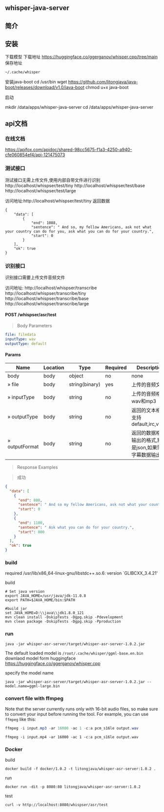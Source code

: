 ## whisper-java-server
## 简介


## 安装
下载模型
下载地址 https://huggingface.co/ggerganov/whisper.cpp/tree/main
保存地址
```
~/.cache/whisper
```
安装java-boot
cd /usr/bin
wget https://github.com/litongjava/java-boot/releases/download/v1.0/java-boot
chmod u+x java-boot 

启动

mkdir /data/apps/whisper-java-server
cd /data/apps/whisper-java-server
## api文档
### 在线文档
https://apifox.com/apidoc/shared-98cc5675-f1a3-4250-a940-cfe060854ef4/api-121475073

### 测试接口
测试接口无需上传文件,使用内部自带文件进行识别
http://localhost/whispser/test/tiny
http://localhost/whispser/test/base
http://localhost/whispser/test/large

访问地址:http://localhost/whispser/test/tiny
返回数据
```
{
    "data": [
        {
            "end": 1088,
            "sentence": " And so, my fellow Americans, ask not what your country can do for you, ask what you can do for your country.",
            "start": 0
        }
    ],
    "ok": true
}
```
### 识别接口
识别接口需要上传文件音频文件

访问地址:
http://localhost/whispser/transcribe
http://localhost/whispser/transcribe/tiny
http://localhost/whispser/transcribe/base
http://localhost/whispser/transcribe/large

#### POST /whispser/asr/test

> Body Parameters

```yaml
file: filedata
inputType: wav
outputType: default

```

#### Params

|Name|Location|Type|Required|Description|
|---|---|---|---|---|
|body|body|object| no |none|
|» file|body|string(binary)| yes |上传的音频文件|
|» inputType|body|string| no |上传的音频格式wav和mp3|
|» outputType|body|string| no |返回的文本格式,支持default,irc,vtt,srt|
|» outputFormat|body|string| no |返回的数据格式,输出的格式,默认是json,如果需要字幕数据输出txt|

> Response Examples

> 成功

```json
{
  "data": [
    {
      "end": 800,
      "sentence": " And so my fellow Americans, ask not what your country can do for you.",
      "start": 0
    },
    {
      "end": 1100,
      "sentence": " Ask what you can do for your country.",
      "start": 800
    }
  ],
  "ok": true
}
```
### build

required
/usr/lib/x86_64-linux-gnu/libstdc++.so.6: version `GLIBCXX_3.4.21'

build
```
# Set java version
export JAVA_HOME=/usr/java/jdk-11.0.8
export PATH=$JAVA_HOME/bin:$PATH

#build jar
set JAVA_HOME=D:\\java\\jdk1.8.0_121
mvn clean install -DskipTests -Dgpg.skip -Pdevelopment
mvn clean package -DskipTests -Dgpg.skip -Pproduction
```
### run
```
java -jar whisper-asr-server/target/whisper-asr-server-1.0.2.jar
```
The default loaded model is `/root/.cache/whisper/ggml-base.en.bin`
downlaod model form huggingface https://huggingface.co/ggerganov/whisper.cpp


specify the model name
```
java -jar whisper-asr-server/target/whisper-asr-server-1.0.2.jar --model.name=ggml-large.bin
```

### convert file with ffmpeg
Note that the server currently runs only with 16-bit audio files, so make sure to convert your input before running the tool.
For example, you can use `ffmpeg` like this:

```java
ffmpeg -i input.mp3 -ar 16000 -ac 1 -c:a pcm_s16le output.wav
```

```
ffmpeg -i input.mp4 -ar 16000 -ac 1 -c:a pcm_s16le output.wav
```

### Docker

build

```
docker build -f docker/1.0.2 -t litongjava/whisper-asr-server:1.0.2 .
```

run

```
docker run -dit -p 8080:80 litongjava/whisper-asr-server:1.0.2
```

test
```
curl -v http://localhost:8080/whispser/asr/test
```